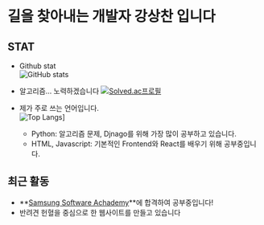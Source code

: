 # 길을 찾아내는 개발자 **강상찬** 입니다
## STAT
- Github stat  
![GitHub stats](https://github-readme-stats.vercel.app/api?username=tkdcks7&show_icons=true&theme=radical)


- 알고리즘... 노력하겠습니다
[![Solved.ac프로필](http://mazassumnida.wtf/api/generate_badge?boj=phoenicia)](https://solved.ac/phoenicia)


- 제가 주로 쓰는 언어입니다.  
![Top Langs](https://github-readme-stats.vercel.app/api/top-langs/?username=tkdcks7)]
  - Python: 알고리즘 문제, Djnago를 위해 가장 많이 공부하고 있습니다.
  - HTML, Javascript: 기본적인 Frontend와 React를 배우기 위해 공부중입니다.


## 최근 활동
- **[Samsung Software Achademy](https://www.ssafy.com/ksp/jsp/swp/swpMain.jsp)**에 합격하여 공부중입니다!
- 반려견 헌혈을 중심으로 한 웹사이트를 만들고 있습니다
